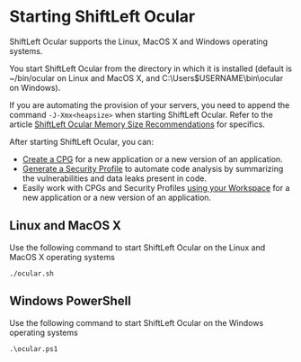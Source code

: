 # Starting ShiftLeft Ocular

ShiftLeft Ocular supports the Linux, MacOS X and Windows operating systems. 

You start ShiftLeft Ocular from the directory in which it is installed (default is ~/bin/ocular on Linux and MacOS X, and C:\Users\$USERNAME\bin\ocular on Windows).

If you are automating the provision of your servers, you need to append the command `-J-Xmx<heapsize>` when starting ShiftLeft Ocular. Refer to the article [ShiftLeft Ocular Memory Size Recommendations](../about/ocular-memory-size.md) for specifics.

After starting ShiftLeft Ocular, you can: 

* [Create a CPG](create-cpg.md) for a new application or a new version of an application.
* [Generate a Security Profile](generate-sp.md) to automate code analysis by summarizing the vulnerabilities and data leaks present in code.
* Easily work with CPGs and Security Profiles [using your Workspace](manage-workspace.md) for a new application or a new version of an application.

## Linux and MacOS X

Use the following command to start ShiftLeft Ocular on the Linux and MacOS X operating systems

```
./ocular.sh
```

## Windows PowerShell

Use the following command to start ShiftLeft Ocular on the Windows operating systems

```
.\ocular.ps1
```
